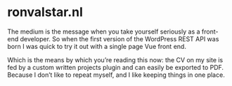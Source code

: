 <!--
  id: 3460
  slug: ronvalstar-nl
  type: fortpolio
  categories: JavaScript, HTML/CSS, framework
  tags: JavaScript, Vue
  clients: 
  collaboration: 
  prizes: 
  thumbnail: ronvalstar.nl_.jpg
  image: ronvalstar.nl_.jpg
  images: ronvalstar.nl_.jpg
  inCv: false
  inPortfolio: false
  dateFrom: 2016-12-24
  dateTo: 2019-01-01
-->

# ronvalstar.nl

<p>The medium is the message when you take yourself seriously as a front-end developer. So when the first version of the WordPress REST API was born I was quick to try it out with a single page Vue front end.</p>
<p>Which is the means by which you&#8217;re reading this now: the CV on my site is fed by a custom written projects plugin and can easily be exported to PDF. Because I don&#8217;t like to repeat myself, and I like keeping things in one place.</p>